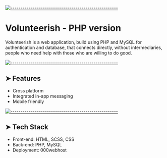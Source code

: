  [![-----------------------------------------------------](https://raw.githubusercontent.com/andreasbm/readme/master/assets/lines/colored.png)]() 
  

 # Volunteerish - PHP version
  
 Volunteerish is a web application, build using PHP and MySQL for authentication and database, that connects directly, without intermediaries, people who need help with those who are willing to do good.
  
 [![-----------------------------------------------------](https://raw.githubusercontent.com/andreasbm/readme/master/assets/lines/colored.png)]() 
  
## ➤ Features

- Cross platform
- Integrated in-app messaging
- Mobile friendly
  
 [![-----------------------------------------------------](https://raw.githubusercontent.com/andreasbm/readme/master/assets/lines/colored.png)]() 
  
 ## ➤ Tech Stack

- Front-end: HTML, SCSS, CSS
- Back-end: PHP, MySQL
- Deployment: 000webhost
